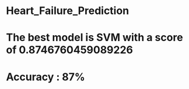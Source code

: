 # Heart_Failure_Prediction
# The best model is SVM with a score of 0.8746760459089226
# Accuracy : 87%
